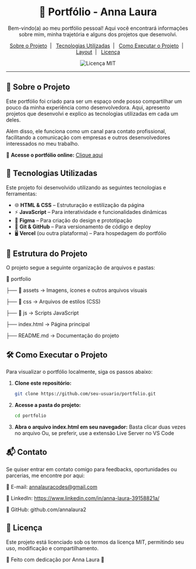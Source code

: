 <h1 align="center"> 🚀 Portfólio - Anna Laura </h1>

<p align="center">
  Bem-vindo(a) ao meu portfólio pessoal! Aqui você encontrará informações sobre mim, minha trajetória e alguns dos projetos que desenvolvi.  
</p>

<p align="center">
  <a href="#-sobre-o-projeto">Sobre o Projeto</a>&nbsp;&nbsp;|&nbsp;&nbsp;
  <a href="#-tecnologias-utilizadas">Tecnologias Utilizadas</a>&nbsp;&nbsp;|&nbsp;&nbsp;
  <a href="#-como-executar-o-projeto">Como Executar o Projeto</a>&nbsp;&nbsp;|&nbsp;&nbsp;
  <a href="#-layout">Layout</a>&nbsp;&nbsp;|&nbsp;&nbsp;
  <a href="#memo-licença">Licença</a>
</p>

<p align="center">
  <img alt="Licença MIT" src="https://img.shields.io/static/v1?label=license&message=MIT&color=49AA26&labelColor=000000">
</p>

---

## 🌟 Sobre o Projeto  

Este portfólio foi criado para ser um espaço onde posso compartilhar um pouco da minha experiência como desenvolvedora. Aqui, apresento projetos que desenvolvi e explico as tecnologias utilizadas em cada um deles.  

Além disso, ele funciona como um canal para contato profissional, facilitando a comunicação com empresas e outros desenvolvedores interessados no meu trabalho.  

🔗 **Acesse o portfólio online:** [Clique aqui](https://portfolio-anna-laura.vercel.app/)  

## 🚀 Tecnologias Utilizadas  

Este projeto foi desenvolvido utilizando as seguintes tecnologias e ferramentas:  

- 🌐 **HTML & CSS** – Estruturação e estilização da página  
- ⚡ **JavaScript** – Para interatividade e funcionalidades dinâmicas  
- 🎨 **Figma** – Para criação do design e prototipação  
- 🔧 **Git & GitHub** – Para versionamento de código e deploy  
- 🖥️ **Vercel** (ou outra plataforma) – Para hospedagem do portfólio  

## 📂 Estrutura do Projeto  

O projeto segue a seguinte organização de arquivos e pastas:  

📁 portfolio

├── 📁 assets → Imagens, ícones e outros arquivos visuais

├── 📁 css → Arquivos de estilos (CSS)

├── 📁 js → Scripts JavaScript

├── index.html → Página principal

├── README.md → Documentação do projeto

## 🛠️ Como Executar o Projeto  

Para visualizar o portfólio localmente, siga os passos abaixo:  

1. **Clone este repositório:**  
   ```bash
   git clone https://github.com/seu-usuario/portfolio.git
2. **Acesse a pasta do projeto:**
   ```bash 
   cd portfolio
3. **Abra o arquivo index.html em seu navegador:**
Basta clicar duas vezes no arquivo
Ou, se preferir, use a extensão Live Server no VS Code


## 📬 Contato

Se quiser entrar em contato comigo para feedbacks, oportunidades ou parcerias, me encontre por aqui:

📧 E-mail: annalauracodes@gmail.com

💼 LinkedIn: https://www.linkedin.com/in/anna-laura-39158821a/

🐙 GitHub: github.com/annalaura2

## 📜 Licença

Este projeto está licenciado sob os termos da licença MIT, permitindo seu uso, modificação e compartilhamento.

🚀 Feito com dedicação por Anna Laura 💜
